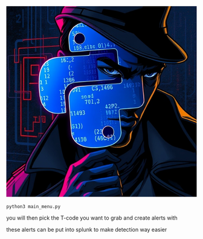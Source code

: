 
<div align="center">
  <img src="https://github.com/Infinit3i/spl-alert-creator/blob/d9d383bc2a4f42359007ba1557289630773fdc3c/static/images/python-detective.jpeg" alt="Python Detective" width="600">
</div>

```
python3 main_menu.py
```

you will then pick the T-code you want to grab and create alerts with

these alerts can be put into splunk to make detection way easier

